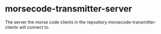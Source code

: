# morsecode-transmitter-server
The server the morse code clients in the repository morsecode-transmitter-clients will connect to.
